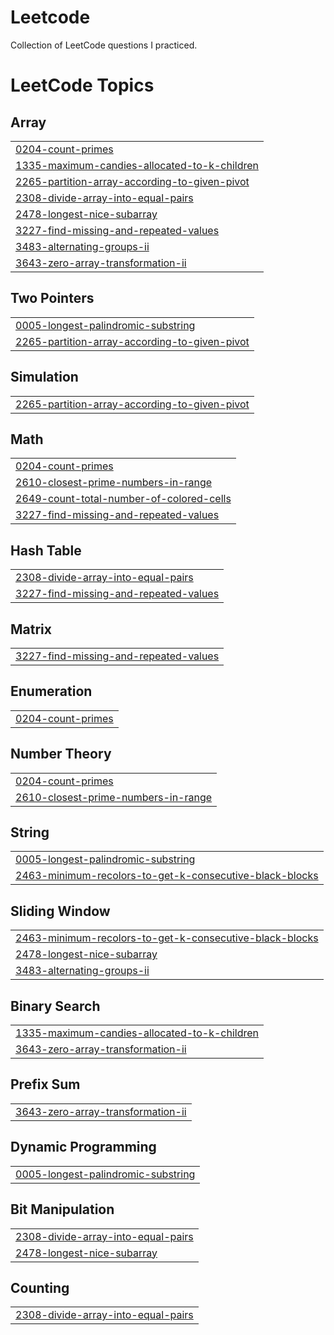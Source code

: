 # Leetcode
Collection of LeetCode questions I practiced.

<!---LeetCode Topics Start-->
# LeetCode Topics
## Array
|  |
| ------- |
| [0204-count-primes](https://github.com/hema-alapati/Leetcode/tree/master/0204-count-primes) |
| [1335-maximum-candies-allocated-to-k-children](https://github.com/hema-alapati/Leetcode/tree/master/1335-maximum-candies-allocated-to-k-children) |
| [2265-partition-array-according-to-given-pivot](https://github.com/hema-alapati/Leetcode/tree/master/2265-partition-array-according-to-given-pivot) |
| [2308-divide-array-into-equal-pairs](https://github.com/hema-alapati/Leetcode/tree/master/2308-divide-array-into-equal-pairs) |
| [2478-longest-nice-subarray](https://github.com/hema-alapati/Leetcode/tree/master/2478-longest-nice-subarray) |
| [3227-find-missing-and-repeated-values](https://github.com/hema-alapati/Leetcode/tree/master/3227-find-missing-and-repeated-values) |
| [3483-alternating-groups-ii](https://github.com/hema-alapati/Leetcode/tree/master/3483-alternating-groups-ii) |
| [3643-zero-array-transformation-ii](https://github.com/hema-alapati/Leetcode/tree/master/3643-zero-array-transformation-ii) |
## Two Pointers
|  |
| ------- |
| [0005-longest-palindromic-substring](https://github.com/hema-alapati/Leetcode/tree/master/0005-longest-palindromic-substring) |
| [2265-partition-array-according-to-given-pivot](https://github.com/hema-alapati/Leetcode/tree/master/2265-partition-array-according-to-given-pivot) |
## Simulation
|  |
| ------- |
| [2265-partition-array-according-to-given-pivot](https://github.com/hema-alapati/Leetcode/tree/master/2265-partition-array-according-to-given-pivot) |
## Math
|  |
| ------- |
| [0204-count-primes](https://github.com/hema-alapati/Leetcode/tree/master/0204-count-primes) |
| [2610-closest-prime-numbers-in-range](https://github.com/hema-alapati/Leetcode/tree/master/2610-closest-prime-numbers-in-range) |
| [2649-count-total-number-of-colored-cells](https://github.com/hema-alapati/Leetcode/tree/master/2649-count-total-number-of-colored-cells) |
| [3227-find-missing-and-repeated-values](https://github.com/hema-alapati/Leetcode/tree/master/3227-find-missing-and-repeated-values) |
## Hash Table
|  |
| ------- |
| [2308-divide-array-into-equal-pairs](https://github.com/hema-alapati/Leetcode/tree/master/2308-divide-array-into-equal-pairs) |
| [3227-find-missing-and-repeated-values](https://github.com/hema-alapati/Leetcode/tree/master/3227-find-missing-and-repeated-values) |
## Matrix
|  |
| ------- |
| [3227-find-missing-and-repeated-values](https://github.com/hema-alapati/Leetcode/tree/master/3227-find-missing-and-repeated-values) |
## Enumeration
|  |
| ------- |
| [0204-count-primes](https://github.com/hema-alapati/Leetcode/tree/master/0204-count-primes) |
## Number Theory
|  |
| ------- |
| [0204-count-primes](https://github.com/hema-alapati/Leetcode/tree/master/0204-count-primes) |
| [2610-closest-prime-numbers-in-range](https://github.com/hema-alapati/Leetcode/tree/master/2610-closest-prime-numbers-in-range) |
## String
|  |
| ------- |
| [0005-longest-palindromic-substring](https://github.com/hema-alapati/Leetcode/tree/master/0005-longest-palindromic-substring) |
| [2463-minimum-recolors-to-get-k-consecutive-black-blocks](https://github.com/hema-alapati/Leetcode/tree/master/2463-minimum-recolors-to-get-k-consecutive-black-blocks) |
## Sliding Window
|  |
| ------- |
| [2463-minimum-recolors-to-get-k-consecutive-black-blocks](https://github.com/hema-alapati/Leetcode/tree/master/2463-minimum-recolors-to-get-k-consecutive-black-blocks) |
| [2478-longest-nice-subarray](https://github.com/hema-alapati/Leetcode/tree/master/2478-longest-nice-subarray) |
| [3483-alternating-groups-ii](https://github.com/hema-alapati/Leetcode/tree/master/3483-alternating-groups-ii) |
## Binary Search
|  |
| ------- |
| [1335-maximum-candies-allocated-to-k-children](https://github.com/hema-alapati/Leetcode/tree/master/1335-maximum-candies-allocated-to-k-children) |
| [3643-zero-array-transformation-ii](https://github.com/hema-alapati/Leetcode/tree/master/3643-zero-array-transformation-ii) |
## Prefix Sum
|  |
| ------- |
| [3643-zero-array-transformation-ii](https://github.com/hema-alapati/Leetcode/tree/master/3643-zero-array-transformation-ii) |
## Dynamic Programming
|  |
| ------- |
| [0005-longest-palindromic-substring](https://github.com/hema-alapati/Leetcode/tree/master/0005-longest-palindromic-substring) |
## Bit Manipulation
|  |
| ------- |
| [2308-divide-array-into-equal-pairs](https://github.com/hema-alapati/Leetcode/tree/master/2308-divide-array-into-equal-pairs) |
| [2478-longest-nice-subarray](https://github.com/hema-alapati/Leetcode/tree/master/2478-longest-nice-subarray) |
## Counting
|  |
| ------- |
| [2308-divide-array-into-equal-pairs](https://github.com/hema-alapati/Leetcode/tree/master/2308-divide-array-into-equal-pairs) |
<!---LeetCode Topics End-->